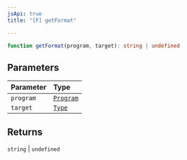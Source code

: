 ```yaml
---
jsApi: true
title: "[F] getFormat"

---
```

```ts
function getFormat(program, target): string | undefined
```

## Parameters

| Parameter | Type |
| :------ | :------ |
| `program` | [`Program`](../interfaces/Program.md) |
| `target` | [`Type`](../type-aliases/Type.md) |

## Returns

`string` \| `undefined`
